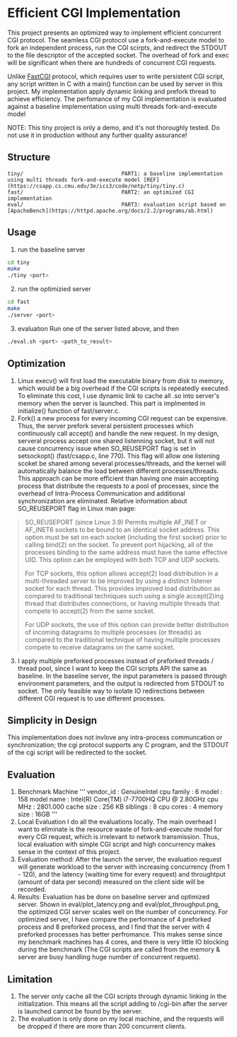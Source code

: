 # Efficient CGI Implementation

This project presents an optimized way to implement efficient concurrent CGI protocol. The seamless CGI protocol use a fork-and-execute model to fork an independent process, run the CGI scirpts, and redirect the STDOUT to the file descriptor of the accepted socket. The overhead of fork and exec will be significant when there are hundreds of concurrent CGI requests.

Unlike [FastCGI](https://fastcgi-archives.github.io/FastCGI_A_High-Performance_Web_Server_Interface_FastCGI.html) protocol, which requires user to write persistent CGI script, any script written in C with a main() function can be used by server in this project. My implementation apply dynamic linking and prefork thread to achieve efficiency. The perfomance of my CGI implementation is evaluated against a baseline implementation using multi threads fork-and-execute model

NOTE: This tiny project is only a demo, and it's not thoroughly tested. Do not use it in production without any further quality assurance!

## Structure
```
tiny/                               PART1: a baseline implementation using multi threads fork-and-execute model [REF](https://csapp.cs.cmu.edu/3e/ics3/code/netp/tiny/tiny.c)
fast/                               PART2: an optimized CGI implementation 
eval/                               PART3: evaluation script based on [ApacheBench](https://httpd.apache.org/docs/2.2/programs/ab.html)
```

## Usage
1. run the baseline server 
```bash
cd tiny
make
./tiny <port>
```
2. run the optimizied server 
```bash
cd fast
make
./server <port>
```
3. evaluation
Run one of the server listed above, and then
```bash
./eval.sh <port> <path_to_result>
```

## Optimization
1. Linux execv() will first load the executable binary from disk to memory, which would be a big overhead if the CGI scripts is repeatedly executed. To eliminate this cost, I use dynamic link to cache all .so into server's memory when the server is launched. This part is implmented in initialize() function of fast/server.c. 
2. Fork() a new process for every incoming CGI request can be expensive. Thus, the server prefork several persistent processes which continuously call accept() and handle the new request. In my design, serveral process accept one shared listenning socket, but it will not cause concurrency issue when SO_REUSEPORT flag is set in setsockopt() (fast/csapp.c, line 770). This flag will allow one listening scoket be shared among several processes/threads, and the kernel will automatically balance the load between different processes/threads. This approach can be more efficient than having one main accepting process that distribute the requests to a pool of processes, since the overhead of Intra-Process Communication and additional synchronization are eliminated.
Relative information about SO_REUSEPORT flag in Linux man page:
> SO_REUSEPORT (since Linux 3.9)
> Permits multiple AF_INET or AF_INET6 sockets to be bound
> to an identical socket address.  This option must be set
> on each socket (including the first socket) prior to
> calling bind(2) on the socket.  To prevent port hijacking,
> all of the processes binding to the same address must have
> the same effective UID.  This option can be employed with
> both TCP and UDP sockets.
> 
> For TCP sockets, this option allows accept(2) load
> distribution in a multi-threaded server to be improved by
> using a distinct listener socket for each thread.  This
> provides improved load distribution as compared to
> traditional techniques such using a single accept(2)ing
> thread that distributes connections, or having multiple
> threads that compete to accept(2) from the same socket.
> 
> For UDP sockets, the use of this option can provide better
> distribution of incoming datagrams to multiple processes
> (or threads) as compared to the traditional technique of
> having multiple processes compete to receive datagrams on
> the same socket.
3. I apply multiple preforked processes instead of preforked threads / thread pool, since I want to keep the CGI scripts API the same as baseline. In the baseline server, the input parameters is passed through environment parameters, and the output is redirected from STDOUT to socket. The only feasible way to isolate IO redirections between different CGI request is to use different processes.

## Simplicity in Design
This implementation does not invlove any intra-process communcation or synchronization; the cgi protocol supports any C program, and the STDOUT of the cgi script will be redirected to the socket.

## Evaluation
1. Benchmark Machine
'''
vendor_id       : GenuineIntel
cpu family      : 6
model           : 158
model name      : Intel(R) Core(TM) i7-7700HQ CPU @ 2.80GHz
cpu MHz         : 2801.000
cache size      : 256 KB
siblings        : 8
cpu cores       : 4
memory size     : 16GB
'''
2. Local Evaluation
I do all the evaluations locally. The main overhead I want to eliminate is the resource waste of fork-and-execute model for every CGI request, which is irrelevant to network transmission. Thus, local evaluation with simple CGI script and high concurrency makes sense in the context of this project.
3. Evaluation method: 
After the launch the server, the evaluation request will generate workload to the server with increasing concurrency (from 1 - 120), and the latency (waiting time for every request) and throughtput (amount of data per second) measured on the client side will be recorded.
4. Results:
Evaluation has be done on baseline server and optimized server. Shown in eval/plot_latency.png and eval/plot_throughput.png, the optimized CGI server scales well on the number of concurrency. For optimizied server, I have compare the performance of 4 preforked process and 8 preforked process, and I find that the server with 4 preforked processes has better perfromance. This makes sense since my benchmark machines has 4 cores, and there is very little IO blocking during the benchmark (The CGI scripts are called from the memory & server are busy handling huge number of concurrent requets).

## Limitation
1. The server only cache all the CGI scripts through dynamic linking in the initialization. This means all the script adding to /cgi-bin after the server is launched cannot be found by the server.
2. The evaluation is only done on my local machine, and the requests will be dropped if there are more than 200 concurrent clients. 